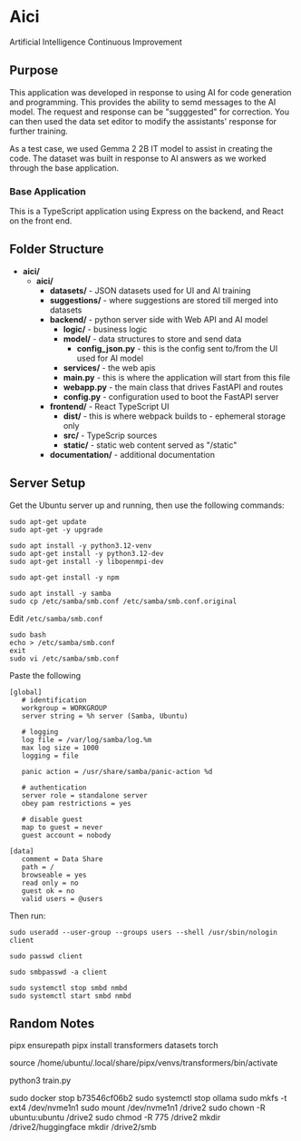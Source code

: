 # Aici
Artificial Intelligence Continuous Improvement

## Purpose

This application was developed in response to using AI for code generation and programming.  This provides the ability to semd messages to the AI model.  The request and response can be "sugggested" for correction.  You can then used the data set editor to modify the assistants' response for further training.

As a test case, we used Gemma 2 2B IT model to assist in creating the code.  The dataset was built in response to AI answers as we worked through the base application.

### Base Application

This is a TypeScript application using Express on the backend, and React on the front end.

## Folder Structure

- **aici/**
  - **aici/**
    - **datasets/** - JSON datasets used for UI and AI training
    - **suggestions/** - where suggestions are stored till merged into datasets 
    - **backend/** - python server side with Web API and AI model
      - **logic/** - business logic
      - **model/** - data structures to store and send data
        - **config_json.py** - this is the config sent to/from the UI used for AI model
      - **services/** - the web apis
      - **main.py** - this is where the application will start from this file
      - **webapp.py** - the main class that drives FastAPI and routes
      - **config.py** - configuration used to boot the FastAPI server
    - **frontend/** - React TypeScript UI
      - **dist/** - this is where webpack builds to - ephemeral storage only
      - **src/** - TypeScrip sources
      - **static/** - static web content served as "/static"
    - **documentation/** - additional documentation

## Server Setup

Get the Ubuntu server up and running, then use the following commands:

```
sudo apt-get update
sudo apt-get -y upgrade

sudo apt install -y python3.12-venv
sudo apt-get install -y python3.12-dev
sudo apt-get install -y libopenmpi-dev

sudo apt-get install -y npm

sudo apt install -y samba
sudo cp /etc/samba/smb.conf /etc/samba/smb.conf.original
```

Edit ```/etc/samba/smb.conf```

```
sudo bash
echo > /etc/samba/smb.conf
exit
sudo vi /etc/samba/smb.conf
```

Paste the following

```
[global]
   # identification
   workgroup = WORKGROUP
   server string = %h server (Samba, Ubuntu)
   
   # logging
   log file = /var/log/samba/log.%m
   max log size = 1000
   logging = file

   panic action = /usr/share/samba/panic-action %d

   # authentication
   server role = standalone server
   obey pam restrictions = yes

   # disable guest
   map to guest = never
   guest account = nobody

[data]
   comment = Data Share
   path = /
   browseable = yes
   read only = no
   guest ok = no
   valid users = @users
```

Then run:

```
sudo useradd --user-group --groups users --shell /usr/sbin/nologin client

sudo passwd client

sudo smbpasswd -a client

sudo systemctl stop smbd nmbd
sudo systemctl start smbd nmbd
```

## Random Notes

pipx ensurepath
pipx install transformers datasets torch

source /home/ubuntu/.local/share/pipx/venvs/transformers/bin/activate

python3 train.py

sudo docker stop b73546cf06b2
sudo systemctl stop ollama
sudo mkfs -t ext4 /dev/nvme1n1
sudo mount /dev/nvme1n1 /drive2
sudo chown -R ubuntu:ubuntu /drive2
sudo chmod -R 775 /drive2
mkdir /drive2/huggingface
mkdir /drive2/smb
